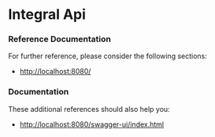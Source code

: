 # Integral Api

### Reference Documentation
For further reference, please consider the following sections:

* [http://localhost:8080/](http://localhost:8080/)

### Documentation
These additional references should also help you:

* [http://localhost:8080/swagger-ui/index.html](http://localhost:8080/swagger-ui/index.html)

